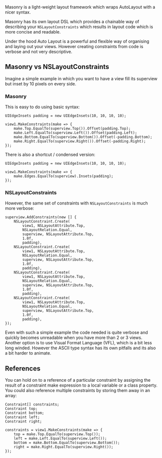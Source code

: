 Masonry is a light-weight layout framework which wraps AutoLayout with a nicer syntax.

Masonry has its own layout DSL which provides a chainable way of describing your
`NSLayoutConstraints` which results in layout code which is more concise and readable.

Under the hood Auto Layout is a powerful and flexible way of organising and laying out your views. 
However creating constraints from code is verbose and not very descriptive. 

## Masonry vs NSLayoutConstraints

Imagine a simple example in which you want to have a view fill its superview but inset by 
10 pixels on every side.

### Masonry

This is easy to do using basic syntax:

    UIEdgeInsets padding = new UIEdgeInsets(10, 10, 10, 10);
    
    view1.MakeConstraints(make => {
        make.Top.EqualTo(superview.Top()).Offset(padding.Top);
        make.Left.EqualTo(superview.Left()).Offset(padding.Left);
        make.Bottom.EqualTo(superview.Bottom()).Offset(-padding.Bottom);
        make.Right.EqualTo(superview.Right()).Offset(-padding.Right);
    });

There is also a shortcut / condensed version:

    UIEdgeInsets padding = new UIEdgeInsets(10, 10, 10, 10);
    
    view1.MakeConstraints(make => {
        make.Edges.EqualTo(superview).Insets(padding);
    });

### NSLayoutConstraints

However, the same set of constraints with `NSLayoutConstraints` is much more verbose:

    superview.AddConstraints(new [] {
        NSLayoutConstraint.Create(
			view1, NSLayoutAttribute.Top, 
			NSLayoutRelation.Equal, 
			superview, NSLayoutAttribute.Top,
			1.0f,
			padding),
        NSLayoutConstraint.Create(
			view1, NSLayoutAttribute.Top, 
			NSLayoutRelation.Equal, 
			superview, NSLayoutAttribute.Top,
			1.0f,
			padding),
        NSLayoutConstraint.Create(
			view1, NSLayoutAttribute.Top, 
			NSLayoutRelation.Equal, 
			superview, NSLayoutAttribute.Top,
			1.0f,
			padding),
        NSLayoutConstraint.Create(
			view1, NSLayoutAttribute.Top, 
			NSLayoutRelation.Equal, 
			superview, NSLayoutAttribute.Top,
			1.0f,
			padding),
    });

Even with such a simple example the code needed is quite verbose and quickly becomes unreadable when 
you have more than 2 or 3 views. Another option is to use Visual Format Language (VFL), which is a 
bit less long winded. However the ASCII type syntax has its own pitfalls and its also a bit harder 
to animate.

## References

You can hold on to a reference of a particular constraint by assigning the result of a constraint make
expression to a local variable or a class property. You could also reference multiple constraints by 
storing them away in an array:

	Constraint[] constraints;
	Constraint top;
	Constraint bottom;
	Constraint left;
	Constraint right;
	
    constraints = view1.MakeConstraints(make => {
        top = make.Top.EqualTo(superview.Top());
        left = make.Left.EqualTo(superview.Left());
        bottom = make.Bottom.EqualTo(superview.Bottom());
        right = make.Right.EqualTo(superview.Right());
    });
